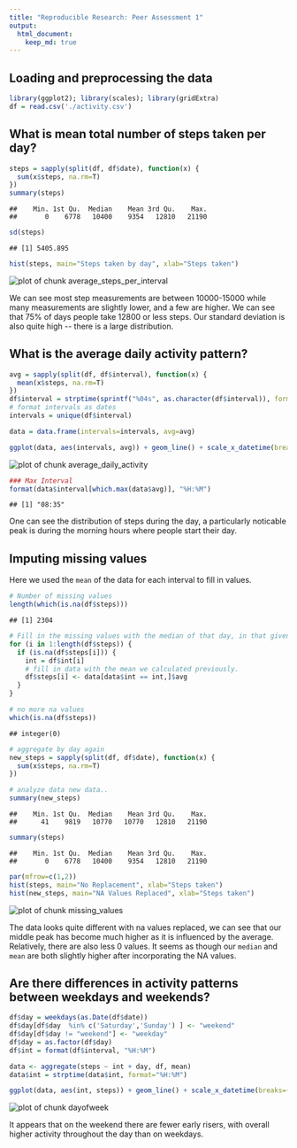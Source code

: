 ```yaml
---
title: "Reproducible Research: Peer Assessment 1"
output: 
  html_document:
    keep_md: true
---
```


## Loading and preprocessing the data

```r
library(ggplot2); library(scales); library(gridExtra)
df = read.csv('./activity.csv')
```

## What is mean total number of steps taken per day?

```r
steps = sapply(split(df, df$date), function(x) {
  sum(x$steps, na.rm=T)
})
summary(steps)
```

```
##    Min. 1st Qu.  Median    Mean 3rd Qu.    Max. 
##       0    6778   10400    9354   12810   21190
```

```r
sd(steps)
```

```
## [1] 5405.895
```


```r
hist(steps, main="Steps taken by day", xlab="Steps taken")
```

![plot of chunk average_steps_per_interval](figure/average_steps_per_interval-1.png) 

We can see most step measurements are between 10000-15000 while many measurements are slightly lower, and a few are higher. We can see that 75% of days people take 12800 or less steps. Our standard deviation is also quite high -- there is a large distribution.

## What is the average daily activity pattern?

```r
avg = sapply(split(df, df$interval), function(x) {
  mean(x$steps, na.rm=T)
})
df$interval = strptime(sprintf("%04s", as.character(df$interval)), format="%H%M")
# format intervals as dates
intervals = unique(df$interval)

data = data.frame(intervals=intervals, avg=avg)

ggplot(data, aes(intervals, avg)) + geom_line() + scale_x_datetime(breaks=("3 hour"), labels=date_format("%H:%M")) + xlab("Interval") + ylab("Mean steps in interval")
```

![plot of chunk average_daily_activity](figure/average_daily_activity-1.png) 

```r
### Max Interval
format(data$interval[which.max(data$avg)], "%H:%M")
```

```
## [1] "08:35"
```

One can see the distribution of steps during the day, a particularly noticable peak is during the morning hours where people start their day.

## Imputing missing values
Here we used the `mean` of the data for each interval to fill in values.

```r
# Number of missing values
length(which(is.na(df$steps)))
```

```
## [1] 2304
```

```r
# Fill in the missing values with the median of that day, in that given interval.
for (i in 1:length(df$steps)) {
  if (is.na(df$steps[i])) {
    int = df$int[i]
    # fill in data with the mean we calculated previously.
    df$steps[i] <- data[data$int == int,]$avg
  }
}

# no more na values
which(is.na(df$steps))
```

```
## integer(0)
```

```r
# aggregate by day again
new_steps = sapply(split(df, df$date), function(x) {
  sum(x$steps, na.rm=T)
})

# analyze data new data..
summary(new_steps)
```

```
##    Min. 1st Qu.  Median    Mean 3rd Qu.    Max. 
##      41    9819   10770   10770   12810   21190
```

```r
summary(steps)
```

```
##    Min. 1st Qu.  Median    Mean 3rd Qu.    Max. 
##       0    6778   10400    9354   12810   21190
```

```r
par(mfrow=c(1,2))
hist(steps, main="No Replacement", xlab="Steps taken")
hist(new_steps, main="NA Values Replaced", xlab="Steps taken")
```

![plot of chunk missing_values](figure/missing_values-1.png) 

The data looks quite different with na values replaced, we can see that our middle peak has become much higher as it is influenced by the average. Relatively, there are also less 0 values. It seems as though our `median` and `mean` are both slightly higher after incorporating the NA values.

## Are there differences in activity patterns between weekdays and weekends?

```r
df$day = weekdays(as.Date(df$date))
df$day[df$day  %in% c('Saturday','Sunday') ] <- "weekend"
df$day[df$day != "weekend"] <- "weekday"
df$day = as.factor(df$day)
df$int = format(df$interval, "%H:%M")

data <- aggregate(steps ~ int + day, df, mean)
data$int = strptime(data$int, format="%H:%M")

ggplot(data, aes(int, steps)) + geom_line() + scale_x_datetime(breaks=("3 hour"), labels=date_format("%H:%M")) + xlab("Interval") + ylab("Mean steps") + facet_grid(day ~ ., scale="free")
```

![plot of chunk dayofweek](figure/dayofweek-1.png) 

It appears that on the weekend there are fewer early risers, with overall higher activity throughout the day than on weekdays.  
